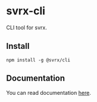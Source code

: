 # svrx-cli

CLI tool for svrx.

## Install

```shell
npm install -g @svrx/cli
```

## Documentation

You can read documentation [here](https://docs.svrx.io/).
